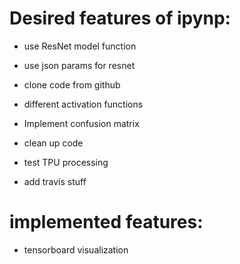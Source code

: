 

# Desired features of ipynp:

- use ResNet model function
- use json params for resnet
- clone code from github
- different activation functions
- Implement confusion matrix


- clean up code
- test TPU processing
- add travis stuff


# implemented features:

- tensorboard visualization
